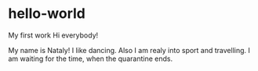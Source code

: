 # hello-world
My first work
Hi everybody! 

My name is Nataly! I like dancing. Also I am realy into sport and travelling.
I am waiting for the time, when the quarantine ends.
